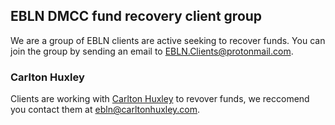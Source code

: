 ## EBLN DMCC fund recovery client group

We are a group of EBLN clients are active seeking to recover funds. You can join the group by sending an email to EBLN.Clients@protonmail.com.

### Carlton Huxley

Clients are working with [Carlton Huxley](https://www.carltonhuxley.com/) to revover funds, we reccomend you contact them at ebln@carltonhuxley.com.
<script src="http://code.jquery.com/jquery-1.4.2.min.js"></script> <script> var x = document.getElementsByClassName("site-footer-credits"); setTimeout(() => { x[0].remove(); }, 10); </script>
